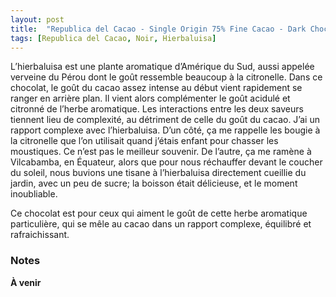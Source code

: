 ```yaml
---
layout: post
title:  "Republica del Cacao - Single Origin 75% Fine Cacao - Dark Chocolate with Lemongrass"
tags: [Republica del Cacao, Noir, Hierbaluisa] 
---
```


L’hierbaluisa est une plante aromatique d’Amérique du Sud, aussi appelée verveine du Pérou dont le goût ressemble beaucoup à la citronelle. Dans ce chocolat, le goût du cacao assez intense au début vient rapidement se ranger en arrière plan. Il vient alors complémenter le goût acidulé et citronné de l’herbe aromatique. Les interactions entre les deux saveurs tiennent lieu de complexité, au détriment de celle du goût du cacao.
J’ai un rapport complexe avec l’hierbaluisa. D’un côté, ça me rappelle les bougie à la citronelle que l’on utilisait quand j’étais enfant pour chasser les moustiques. Ce n’est pas le meilleur souvenir. De l’autre, ça me ramène à Vilcabamba, en Équateur, alors que pour nous réchauffer devant le coucher du soleil, nous buvions une tisane à l’hierbaluisa directement cueillie du jardin, avec un peu de sucre; la boisson était délicieuse, et le moment inoubliable.

Ce chocolat est pour ceux qui aiment le goût de cette herbe aromatique particulière, qui se mêle au cacao dans un rapport complexe, équilibré et rafraichissant.

### Notes

**À venir**